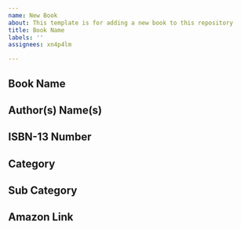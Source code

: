 ```yaml
---
name: New Book
about: This template is for adding a new book to this repository
title: Book Name
labels: ''
assignees: xn4p4lm

---
```


## Book Name
<!-- This should be the full Book Name -->

## Author(s) Name(s)
<!-- This should be the Author(s) Name(s) -->

## ISBN-13 Number
<!-- This should be the  ISBN-13 number -->

## Category
<!-- This should be the books Primary category -->

## Sub Category
<!-- This should be the books Sub category -->

## Amazon Link
<!-- This should be the  Amazon link to purchase the book -->